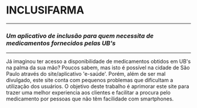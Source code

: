 # INCLUSIFARMA
---
### *Um aplicativo de inclusão para quem necessita de medicamentos fornecidos pelas UB's*
---
Já imaginou ter acesso a disponibilidade de medicamentos obtidos em UB's na palma da sua mão?
Poucos sabem, mas isto é possível na cidade de São Paulo através do site/aplicativo 'e-saúde'. Porém, além de ser mal divulgado, este site conta com pequenos problemas que dificultam a utilização dos usuários. O objetivo deste trabalho é aprimorar este site para trazer uma melhor experiencia aos clientes e facilitar a procura pelo medicamento por pessoas que não têm facilidade com smartphones.

